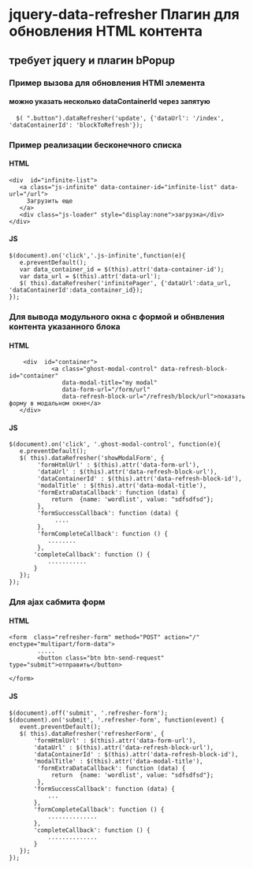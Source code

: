# jquery-data-refresher Плагин для обновления HTML контента

## требует jquery и плагин bPopup
 
 
  ### Пример вызова для обновления HTMl элемента
  #### можно указать несколько dataContainerId через запятую
```
  $( ".button").dataRefresher('update', {'dataUrl': '/index', 'dataContainerId': 'blockToRefresh'});
 ```



### Пример реализации бесконечного списка

 #### HTML
 ```
 <div  id="infinite-list">     
    <a class="js-infinite" data-container-id="infinite-list" data-url="/url">
      Загрузить еще
    </a>
    <div class="js-loader" style="display:none">загрузка</div>       
 </div>
 ```
 #### JS
 
 ```
$(document).on('click','.js-infinite',function(e){
	e.preventDefault();
	var data_container_id = $(this).attr('data-container-id');
	var data_url = $(this).attr('data-url');
	$( this).dataRefresher('infinitePager', {'dataUrl':data_url, 'dataContainerId':data_container_id});
});

```


### Для вывода модульного окна с формой и обнвления контента указанного блока

 #### HTML
 ```
     <div  id="container">
             <a class="ghost-modal-control" data-refresh-block-id="container"
                data-modal-title="my modal"
                data-form-url="/form/url"
                data-refresh-block-url="/refresh/block/url">показать форму в модальном окне</a>
    </div>
  ```
 #### JS
 ```
$(document).on('click', '.ghost-modal-control', function(e){
	e.preventDefault();
	$( this).dataRefresher('showModalForm', {
		 'formHtmlUrl' : $(this).attr('data-form-url'),
		 'dataUrl' : $(this).attr('data-refresh-block-url'),
		 'dataContainerId' : $(this).attr('data-refresh-block-id'),
	     'modalTitle' : $(this).attr('data-modal-title'),
         'formExtraDataCallback': function (data) {
             return  {name: 'wordlist', value: "sdfsdfsd"};
         },
		 'formSuccessCallback': function (data) {
              ....
		 },
		 'formCompleteCallback': function () {
			........
		 },
		'completeCallback': function () {
			...........
		}
	});
});
```


### Для ajax сабмита форм

 #### HTML
    <form  class="refresher-form" method="POST" action="/" enctype="multipart/form-data">
            .....
            <button class="btn btn-send-request" type="submit">отправить</button>

    </form>
					
 #### JS
 ```
$(document).off('submit', '.refresher-form');
$(document).on('submit', '.refresher-form', function(event) {
	event.preventDefault();
	$( this).dataRefresher('refresherForm', {
		'formHtmlUrl' : $(this).attr('data-form-url'),
		'dataUrl' : $(this).attr('data-refresh-block-url'),
		'dataContainerId' : $(this).attr('data-refresh-block-id'),
		'modalTitle' : $(this).attr('data-modal-title'),
         'formExtraDataCallback': function (data) {
             return  {name: 'wordlist', value: "sdfsdfsd"};
         },
		'formSuccessCallback': function (data) {
            ...
		},
		'formCompleteCallback': function () {
			..............
		},
		'completeCallback': function () {
			..............
		}
	});
});
```